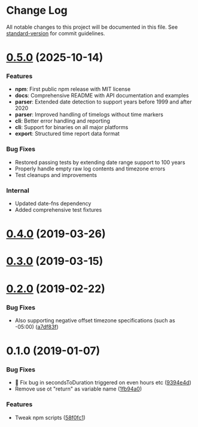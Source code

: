 # Change Log

All notable changes to this project will be documented in this file. See [standard-version](https://github.com/conventional-changelog/standard-version) for commit guidelines.

<a name="0.5.0"></a>
# [0.5.0](https://github.com/motin/neamtime-log-parser/compare/v0.4.0...v0.5.0) (2025-10-14)

### Features

* **npm**: First public npm release with MIT license
* **docs**: Comprehensive README with API documentation and examples
* **parser**: Extended date detection to support years before 1999 and after 2020
* **parser**: Improved handling of timelogs without time markers
* **cli**: Better error handling and reporting
* **cli**: Support for binaries on all major platforms
* **export**: Structured time report data format

### Bug Fixes

* Restored passing tests by extending date range support to 100 years
* Properly handle empty raw log contents and timezone errors
* Test cleanups and improvements

### Internal

* Updated date-fns dependency
* Added comprehensive test fixtures

<a name="0.4.0"></a>
# [0.4.0](https://github.com/motin/neamtime-log-parser/compare/v0.3.0...v0.4.0) (2019-03-26)



<a name="0.3.0"></a>
# [0.3.0](https://github.com/motin/neamtime-log-parser/compare/v0.2.0...v0.3.0) (2019-03-15)



<a name="0.2.0"></a>
# [0.2.0](https://github.com/motin/neamtime-log-parser/compare/v0.1.0...v0.2.0) (2019-02-22)


### Bug Fixes

* Also supporting negative offset timezone specifications (such as -05:00) ([a7df83f](https://github.com/motin/neamtime-log-parser/commit/a7df83f))



<a name="0.1.0"></a>
# 0.1.0 (2019-01-07)


### Bug Fixes

* 🐛 Fix bug in secondsToDuration triggered on even hours etc ([9394e4d](https://github.com/motin/neamtime-log-parser/commit/9394e4d))
* Remove use ot "return" as variable name ([1fb94a0](https://github.com/motin/neamtime-log-parser/commit/1fb94a0))


### Features

* Tweak npm scripts ([58f0fc1](https://github.com/motin/neamtime-log-parser/commit/58f0fc1))
